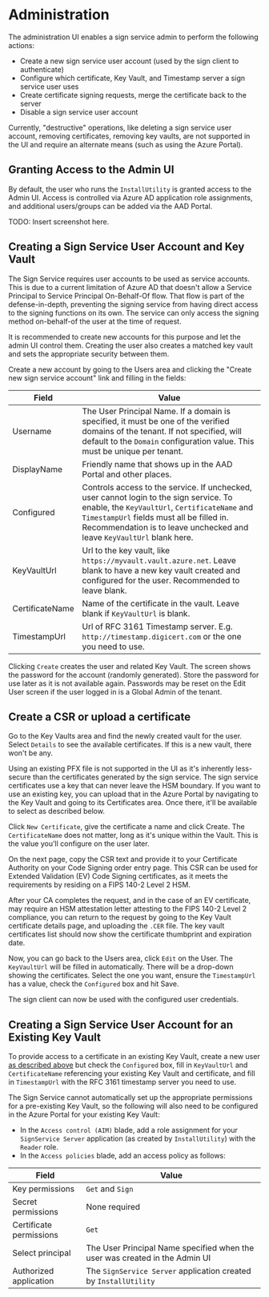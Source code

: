 # Administration

The administration UI enables a sign service admin to perform the following actions:

- Create a new sign service user account (used by the sign client to authenticate)
- Configure which certificate, Key Vault, and Timestamp server a sign service user uses
- Create certificate signing requests, merge the certificate back to the server
- Disable a sign service user account

Currently, "destructive" operations, like deleting a sign service user account, removing certificates, removing key vaults, are not supported in the UI and require an alternate means (such as using the Azure Portal).

## Granting Access to the Admin UI

By default, the user who runs the `InstallUtility` is granted access to the Admin UI. Access is controlled via Azure AD application role assignments, and additional users/groups can be added via the AAD Portal.

TODO: Insert screenshot here.

## Creating a Sign Service User Account and Key Vault

The Sign Service requires user accounts to be used as service accounts. This is due to a current limitation of Azure AD that doesn't allow a Service Principal to Service Principal On-Behalf-Of flow. That flow is part of the defense-in-depth, preventing the signing service from having direct access to the signing functions on its own. The service can only access the signing method on-behalf-of the user at the time of request.

It is recommended to create new accounts for this purpose and let the admin UI control them. Creating the user also creates a matched key vault and sets the appropriate security between them.

Create a new account by going to the Users area and clicking the "Create new sign service account" link and filling in the fields:

| Field | Value |
| ----- | ----- |
| Username | The User Principal Name. If a domain is specified, it must be one of the verified domains of the tenant. If not specified, will default to the `Domain` configuration value. This must be unique per tenant. |
| DisplayName| Friendly name that shows up in the AAD Portal and other places. |
| Configured | Controls access to the service. If unchecked, user cannot login to the sign service. To enable, the `KeyVaultUrl`, `CertificateName` and `TimestampUrl` fields must all be filled in. Recommendation is to leave unchecked and leave `KeyVaultUrl` blank here. |
| KeyVaultUrl | Url to the key vault, like `https://myvault.vault.azure.net`. Leave blank to have a new key vault created and configured for the user. Recommended to leave blank.
| CertificateName | Name of the certificate in the vault. Leave blank if `KeyVaultUrl` is blank. |
| TimestampUrl | Url of RFC 3161 Timestamp server. E.g. `http://timestamp.digicert.com` or the one you need to use. |

Clicking `Create` creates the user and related Key Vault. The screen shows the password for the account (randomly generated). Store the password for use later as it is not available again. Passwords may be reset on the Edit User screen if the user logged in is a Global Admin of the tenant.

## Create a CSR or upload a certificate

Go to the Key Vaults area and find the newly created vault for the user. Select `Details` to see the available certificates. If this is a new vault, there won't be any.

Using an existing PFX file is not supported in the UI as it's inherently less-secure than the certificates generated by the sign service. The sign service certificates use a key that can never leave the HSM boundary. If you want to use an existing key, you can upload that in the Azure Portal by navigating to the Key Vault and going to its Certificates area. Once there, it'll be available to select as described below.

Click `New Certificate`, give the certificate a name and click Create. The `CertificateName` does not matter, long as it's unique within the Vault. This is the value you'll configure on the user later.

On the next page, copy the CSR text and provide it to your Certificate Authority on your Code Signing order entry page. This CSR can be used for Extended Validation (EV) Code Signing certificates, as it meets the requirements by residing on a FIPS 140-2 Level 2 HSM.

After your CA completes the request, and in the case of an EV certificate, may require an HSM attestation letter attesting to the FIPS 140-2 Level 2 compliance, you can return to the request by going to the Key Vault certificate details page, and uploading the `.CER` file. The key vault certificates list should now show the certificate thumbprint and expiration date.

Now, you can go back to the Users area, click `Edit` on the User. The `KeyVaultUrl` will be filled in automatically. There will be a drop-down showing the certificates. Select the one you want, ensure the `TimestampUrl` has a value, check the `Configured` box and hit Save.

The sign client can now be used with the configured user credentials.

## Creating a Sign Service User Account for an Existing Key Vault

To provide access to a certificate in an existing Key Vault, create a new user [as described above](#creating-a-sign-service-user-account-and-key-vault) but check the `Configured` box, fill in `KeyVaultUrl` and `CertificateName` referencing your existing Key Vault and certificate, and fill in `TimestampUrl` with the RFC 3161 timestamp server you need to use.

The Sign Service cannot automatically set up the appropriate permissions for a pre-existing Key Vault, so the following will also need to be configured in the Azure Portal for your existing Key Vault:

- In the `Access control (AIM)` blade, add a role assignment for your `SignService Server` application (as created by `InstallUtility`) with the `Reader` role.
- In the `Access policies` blade, add an access policy as follows:

| Field | Value |
| ----- | ----- |
| Key permissions | `Get` and `Sign` |
| Secret permissions | None required |
| Certificate permissions | `Get` |
| Select principal | The User Principal Name specified when the user was created in the Admin UI |
| Authorized application | The `SignService Server` application created by `InstallUtility` |
